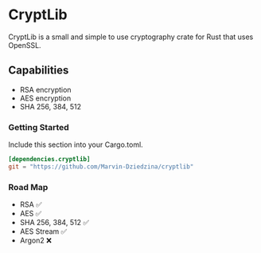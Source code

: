 # CryptLib
CryptLib is a small and simple to use cryptography crate for Rust that uses OpenSSL.

## Capabilities
- RSA encryption
- AES encryption
- SHA 256, 384, 512

### Getting Started
Include this section into your Cargo.toml.
```Cargo.toml
[dependencies.cryptlib]
git = "https://github.com/Marvin-Dziedzina/cryptlib"
```

### Road Map
- RSA ✅
- AES ✅
- SHA 256, 384, 512 ✅
- AES Stream ✅
- Argon2 ❌
